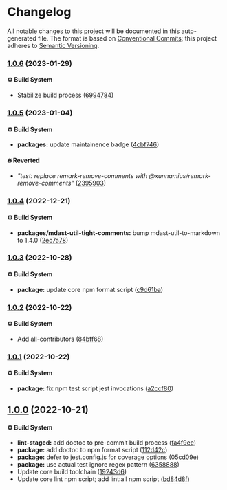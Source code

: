 # Changelog

All notable changes to this project will be documented in this auto-generated
file. The format is based on [Conventional Commits][1]; this project adheres to
[Semantic Versioning][2].

### [1.0.6][3] (2023-01-29)

#### ⚙️ Build System

- Stabilize build process ([6994784][4])

### [1.0.5][5] (2023-01-04)

#### ⚙️ Build System

- **packages:** update maintainence badge ([4cbf746][6])

#### 🔥 Reverted

- _"test: replace remark-remove-comments with
  @xunnamius/remark-remove-comments"_ ([2395903][7])

### [1.0.4][8] (2022-12-21)

#### ⚙️ Build System

- **packages/mdast-util-tight-comments:** bump mdast-util-to-markdown to 1.4.0
  ([2ec7a78][9])

### [1.0.3][10] (2022-10-28)

#### ⚙️ Build System

- **package:** update core npm format script ([c9d61ba][11])

### [1.0.2][12] (2022-10-22)

#### ⚙️ Build System

- Add all-contributors ([84bff68][13])

### [1.0.1][14] (2022-10-22)

#### ⚙️ Build System

- **package:** fix npm test script jest invocations ([a2ccf80][15])

## [1.0.0][16] (2022-10-21)

#### ⚙️ Build System

- **lint-staged:** add doctoc to pre-commit build process ([fa4f9ee][17])
- **package:** add doctoc to npm format script ([112d42c][18])
- **package:** defer to jest.config.js for coverage options ([05cd09e][19])
- **package:** use actual test ignore regex pattern ([6358888][20])
- Update core build toolchain ([19243d6][21])
- Update core lint npm script; add lint:all npm script ([bd84d8f][22])

[1]: https://conventionalcommits.org
[2]: https://semver.org
[3]:
  https://github.com/Xunnamius/unified-utils/compare/mdast-util-tight-comments@1.0.5...mdast-util-tight-comments@1.0.6
[4]:
  https://github.com/Xunnamius/unified-utils/commit/69947844f42e618f336aeeb9af1d6c9f4ee1e82b
[5]:
  https://github.com/Xunnamius/unified-utils/compare/mdast-util-tight-comments@1.0.4...mdast-util-tight-comments@1.0.5
[6]:
  https://github.com/Xunnamius/unified-utils/commit/4cbf746b78c3bb369c3b27228ec582c3a3e47c54
[7]:
  https://github.com/Xunnamius/unified-utils/commit/23959035752e76f19ec4440cd762b4594fdb93bf
[8]:
  https://github.com/Xunnamius/unified-utils/compare/mdast-util-tight-comments@1.0.3...mdast-util-tight-comments@1.0.4
[9]:
  https://github.com/Xunnamius/unified-utils/commit/2ec7a785354cb80aedc16e671d01e9220b6f84aa
[10]:
  https://github.com/Xunnamius/unified-utils/compare/mdast-util-tight-comments@1.0.2...mdast-util-tight-comments@1.0.3
[11]:
  https://github.com/Xunnamius/unified-utils/commit/c9d61bacbd52bc76b05abd3426474bf0176c3cd9
[12]:
  https://github.com/Xunnamius/unified-utils/compare/mdast-util-tight-comments@1.0.1...mdast-util-tight-comments@1.0.2
[13]:
  https://github.com/Xunnamius/unified-utils/commit/84bff68339c7a742c104c0f2545fe62b28c8b473
[14]:
  https://github.com/Xunnamius/unified-utils/compare/mdast-util-tight-comments@1.0.0...mdast-util-tight-comments@1.0.1
[15]:
  https://github.com/Xunnamius/unified-utils/commit/a2ccf801276c84e54d3fc1afaad574f78408d86f
[16]:
  https://github.com/Xunnamius/unified-utils/compare/05cd09e0cf13f18fa56f6156516bcf546b1238e6...mdast-util-tight-comments@1.0.0
[17]:
  https://github.com/Xunnamius/unified-utils/commit/fa4f9ee3f9cd922875cf077f6d8b74105f0ba55e
[18]:
  https://github.com/Xunnamius/unified-utils/commit/112d42c6999f758ff618f4e116eb7cf38c09f77c
[19]:
  https://github.com/Xunnamius/unified-utils/commit/05cd09e0cf13f18fa56f6156516bcf546b1238e6
[20]:
  https://github.com/Xunnamius/unified-utils/commit/63588887a7377f3ee7488b19c87f1f2bf1faa811
[21]:
  https://github.com/Xunnamius/unified-utils/commit/19243d623ba14cfd629c5e4632e6a75de508592b
[22]:
  https://github.com/Xunnamius/unified-utils/commit/bd84d8fc1fb5c4d1828a16a47214a6730f34899a
